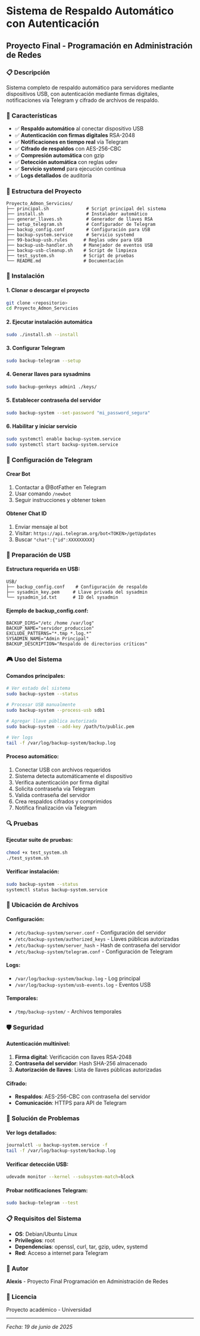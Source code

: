 # Sistema de Respaldo Automático con Autenticación
## Proyecto Final - Programación en Administración de Redes

### 📋 Descripción
Sistema completo de respaldo automático para servidores mediante dispositivos USB, con autenticación mediante firmas digitales, notificaciones vía Telegram y cifrado de archivos de respaldo.

### 🚀 Características
- ✅ **Respaldo automático** al conectar dispositivo USB
- ✅ **Autenticación con firmas digitales** RSA-2048
- ✅ **Notificaciones en tiempo real** vía Telegram
- ✅ **Cifrado de respaldos** con AES-256-CBC
- ✅ **Compresión automática** con gzip
- ✅ **Detección automática** con reglas udev
- ✅ **Servicio systemd** para ejecución continua
- ✅ **Logs detallados** de auditoría

### 📁 Estructura del Proyecto
```
Proyecto_Admon_Servicios/
├── principal.sh              # Script principal del sistema
├── install.sh                # Instalador automático
├── generar_llaves.sh         # Generador de llaves RSA
├── setup_telegram.sh         # Configurador de Telegram
├── backup_config.conf        # Configuración para USB
├── backup-system.service     # Servicio systemd
├── 99-backup-usb.rules      # Reglas udev para USB
├── backup-usb-handler.sh    # Manejador de eventos USB
├── backup-usb-cleanup.sh    # Script de limpieza
├── test_system.sh           # Script de pruebas
└── README.md                # Documentación
```

### 🔧 Instalación

#### 1. Clonar o descargar el proyecto
```bash
git clone <repositorio>
cd Proyecto_Admon_Servicios
```

#### 2. Ejecutar instalación automática
```bash
sudo ./install.sh --install
```

#### 3. Configurar Telegram
```bash
sudo backup-telegram --setup
```

#### 4. Generar llaves para sysadmins
```bash
sudo backup-genkeys admin1 ./keys/
```

#### 5. Establecer contraseña del servidor
```bash
sudo backup-system --set-password "mi_password_segura"
```

#### 6. Habilitar y iniciar servicio
```bash
sudo systemctl enable backup-system.service
sudo systemctl start backup-system.service
```

### 📱 Configuración de Telegram

#### Crear Bot
1. Contactar a @BotFather en Telegram
2. Usar comando `/newbot`
3. Seguir instrucciones y obtener token

#### Obtener Chat ID
1. Enviar mensaje al bot
2. Visitar: `https://api.telegram.org/bot<TOKEN>/getUpdates`
3. Buscar `"chat":{"id":XXXXXXXXX}`

### 🔐 Preparación de USB

#### Estructura requerida en USB:
```
USB/
├── backup_config.conf    # Configuración de respaldo
├── sysadmin_key.pem     # Llave privada del sysadmin
└── sysadmin_id.txt      # ID del sysadmin
```

#### Ejemplo de backup_config.conf:
```properties
BACKUP_DIRS="/etc /home /var/log"
BACKUP_NAME="servidor_produccion"
EXCLUDE_PATTERNS="*.tmp *.log.*"
SYSADMIN_NAME="Admin Principal"
BACKUP_DESCRIPTION="Respaldo de directorios críticos"
```

### 🎮 Uso del Sistema

#### Comandos principales:
```bash
# Ver estado del sistema
sudo backup-system --status

# Procesar USB manualmente
sudo backup-system --process-usb sdb1

# Agregar llave pública autorizada
sudo backup-system --add-key /path/to/public.pem

# Ver logs
tail -f /var/log/backup-system/backup.log
```

#### Proceso automático:
1. Conectar USB con archivos requeridos
2. Sistema detecta automáticamente el dispositivo
3. Verifica autenticación por firma digital
4. Solicita contraseña vía Telegram
5. Valida contraseña del servidor
6. Crea respaldos cifrados y comprimidos
7. Notifica finalización vía Telegram

### 🔍 Pruebas

#### Ejecutar suite de pruebas:
```bash
chmod +x test_system.sh
./test_system.sh
```

#### Verificar instalación:
```bash
sudo backup-system --status
systemctl status backup-system.service
```

### 📂 Ubicación de Archivos

#### Configuración:
- `/etc/backup-system/server.conf` - Configuración del servidor
- `/etc/backup-system/authorized_keys` - Llaves públicas autorizadas
- `/etc/backup-system/server_hash` - Hash de contraseña del servidor
- `/etc/backup-system/telegram.conf` - Configuración de Telegram

#### Logs:
- `/var/log/backup-system/backup.log` - Log principal
- `/var/log/backup-system/usb-events.log` - Eventos USB

#### Temporales:
- `/tmp/backup-system/` - Archivos temporales

### 🛡️ Seguridad

#### Autenticación multinivel:
1. **Firma digital**: Verificación con llaves RSA-2048
2. **Contraseña del servidor**: Hash SHA-256 almacenado
3. **Autorización de llaves**: Lista de llaves públicas autorizadas

#### Cifrado:
- **Respaldos**: AES-256-CBC con contraseña del servidor
- **Comunicación**: HTTPS para API de Telegram

### 🔧 Solución de Problemas

#### Ver logs detallados:
```bash
journalctl -u backup-system.service -f
tail -f /var/log/backup-system/backup.log
```

#### Verificar detección USB:
```bash
udevadm monitor --kernel --subsystem-match=block
```

#### Probar notificaciones Telegram:
```bash
sudo backup-telegram --test
```

### 📋 Requisitos del Sistema
- **OS**: Debian/Ubuntu Linux
- **Privilegios**: root
- **Dependencias**: openssl, curl, tar, gzip, udev, systemd
- **Red**: Acceso a internet para Telegram

### 👥 Autor
**Alexis** - Proyecto Final Programación en Administración de Redes

### 📄 Licencia
Proyecto académico - Universidad

---
*Fecha: 19 de junio de 2025*